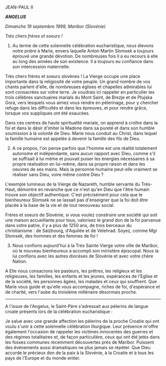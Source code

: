 JEAN-PAUL II

***ANGELUS***

*Dimanche 19 septembre 1999, Maribor (Slovénie)*

*Très chers frères et soeurs !*

1. Au terme de cette solennelle célébration eucharistique, nous élevons notre prière à Marie, envers laquelle Anton Martin Slomsek a toujours éprouvé une grande dévotion. De nombreuses fois il a eu recours à elle au long des années de son existence. Il a toujours eu confiance dans son intercession maternelle.

Très chers frères et soeurs slovènes ! La Vierge occupe une place importante dans la religiosité de votre peuple. Un grand nombre de vos chants parlent d'elle, de nombreuses églises et chapelles admirables lui sont consacrées sur votre terre. Je voudrais ici rappeler en particulier les trois célèbres sanctuaires marials du Mont Saint, de Brezje et de Ptujska Gora, vers lesquels vous aimez vous rendre en pèlerinage, pour y chercher refuge dans les difficultés et dans les épreuves, et pour rendre grâce, lorsque vos suppliques ont été exaucées.

Dans ces centres de haute spiritualité mariale, on apprend à croître dans la foi et dans le désir d'imiter la Madone dans sa pureté et dans son humble soumission à la volonté de Dieu. Marie nous conduit au Christ, dans lequel la famille humaine est appelée à devenir la famille des fils de Dieu.

2. A ce propos, l'on pense parfois que l'homme est une réalité totalement autonome et indépendante, sans aucun rapport avec Dieu, comme s'il se suffisait à lui même et pouvait puiser les énergies nécessaires à sa propre réalisation en lui-même, dans sa propre raison et dans les oeuvres de ses mains. Mais la personne humaine peut-elle vraiment se réaliser sans Dieu, voire même contre Dieu ?

L'exemple lumineux de la Vierge de Nazareth, humble servante du Très-Haut, démontre en revanche que ce n'est qu'en Dieu que l'être humain trouve son objectif authentique. C'est précisément pour cela que le bienheureux Slomsek ne se lassait pas d'enseigner que la foi doit être placée à la base de la vie et de tout renouveau social.

Frères et soeurs de Slovénie, si vous voulez construire une société qui soit une maison accueillante pour tous, valorisez le grand don de la foi parvenue dans votre patrie, il y a plus de 1250 ans, de trois berceaux du christianisme : de Salzbourg, d'Aquilée et de Velehrad. Soyez, comme Mgr Slomsek, des hommes et des femmes de foi !

3. Nous confions aujourd'hui à la Très Sainte Vierge votre ville de Maribor, où le nouveau bienheureux a accompli son ministère épiscopal. Nous la lui confions avec les autres diocèses de Slovénie et avec votre chère Nation.

A Elle nous consacrons les pasteurs, les prêtres, les religieux et les religieuses, les familles, les enfants et les jeunes, espérances de l'Eglise et de la société, les personnes âgées, les malades et ceux qui souffrent. Que Marie vous guide et qu'elle vous accompagne, riches de foi, d'espérance et de charité, vers l'aube du troisième millénaire désormais proche.

* * *

A l'issue de l'Angelus, le Saint-Père s'adressait aux pèlerins de langue croate présents lors de la célébration eucharistique :

Je salue avec une grande affection les pèlerins de la proche Croatie qui ont voulu s'unir à cette solennelle célébration liturgique. Leur présence m'offre également l'occasion de rappeler les victimes innocentes des guerres et des régimes totalitaires et, de façon particulière, ceux qui ont été jetés dans les fosses communes récemment découvertes près de Maribor. Puissent des événements aussi dramatiques ne plus jamais se répéter. Que Dieu accorde le précieux don de la paix à la Slovénie, à la Croatie et à tous les pays de l'Europe et du monde entier.